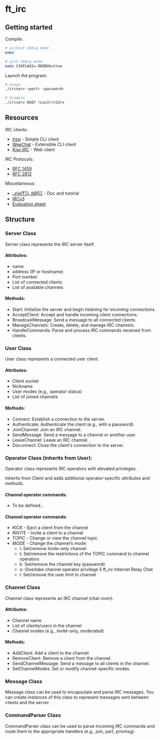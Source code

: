 # ft_irc

## Getting started

Compile:

```bash
# without debug mode
make

# with debug mode
make CXXFLAGS=-DDEBUG=true
```

Launch the program:

```bash
# Usage
./ircserv <port> <password>

# Example
./ircserv 6667 !Lov3!rcS3rv
```

## Resources

IRC clients:
- [Irssi](https://irssi.org/) - Simple CLI client
- [WeeChat](https://weechat.org/) - Extensible CLI client
- [Kiwi IRC](https://kiwiirc.com/) - Web client

IRC Protocols:
- [RFC 1459](https://datatracker.ietf.org/doc/html/rfc1459)
- [RFC 2812](https://datatracker.ietf.org/doc/html/rfc2812)

Miscellaneous:
- [ℳíиí₸ΞḶ ⱤØṨΞ](https://loving-slicer-4bc.notion.site/FT_IRC_-8ba17be867ac4c7cb2ad5e3ae5d91ce8) - Doc and tutorial
- [IRCv3](https://ircv3.net/)
- [Evaluation sheet](https://rphlr.github.io/42-Evals/Rank05/ft_irc/)

## Structure

### Server Class

Server class represents the IRC server itself.

#### Attributes:
- name
- address (IP or hostname)
- Port number
- List of connected clients
- List of available channels

#### Methods:

- Start: Initialize the server and begin listening for incoming connections.
- AcceptClient: Accept and handle incoming client connections.
- BroadcastMessage: Send a message to all connected clients.
- ManageChannels: Create, delete, and manage IRC channels.
- HandleCommands: Parse and process IRC commands received from clients.


### User Class

User class represents a connected user client.

#### Attributes:
- Client socket
- Nickname
- User modes (e.g., operator status)
- List of joined channels

#### Methods:
- Connect: Establish a connection to the server.
- Authenticate: Authenticate the client (e.g., with a password).
- JoinChannel: Join an IRC channel.
- SendMessage: Send a message to a channel or another user.
- LeaveChannel: Leave an IRC channel.
- Disconnect: Close the client's connection to the server.


### Operator Class (inherits from User):

Operator class represents IRC operators with elevated privileges.

Inherits from Client and adds additional operator-specific attributes and methods.

#### Channel operator commands:
- To be defined...

#### Channel operator commands:
- KICK - Eject a client from the channel
- INVITE - Invite a client to a channel
- TOPIC - Change or view the channel topic
- MODE - Change the channel’s mode:
  - i: Set/remove Invite-only channel
  - t: Set/remove the restrictions of the TOPIC command to channel
operators
  - k: Set/remove the channel key (password)
  - o: Give/take channel operator privilege
5
ft_irc Internet Relay Chat
  - l: Set/remove the user limit to channel

### Channel Class

Channel class represents an IRC channel (chat room).

#### Attributes:
- Channel name
- List of clients/users in the channel
- Channel modes (e.g., invite-only, moderated)

#### Methods:
- AddClient: Add a client to the channel.
- RemoveClient: Remove a client from the channel.
- SendChannelMessage: Send a message to all clients in the channel.
- SetChannelModes: Set or modify channel-specific modes.

### Message Class

Message class can be used to encapsulate and parse IRC messages. You can create instances of this class to represent messages sent between clients and the server.

### CommandParser Class

CommandParser class can be used to parse incoming IRC commands and route them to the appropriate handlers (e.g., join, part, privmsg).
